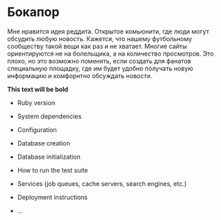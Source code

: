 # Бокапор

Мне нравится идея реддита. Открытое комьюнити, где люди могут обсудить любую новость. Кажется, что нашему футбольному сообществу такой вещи как раз и не хватает. Многие сайты ориентируются не на болельщика, а на количество просмотров. Это плохо, но это возможно поменять, если создать для фанатов специальную площадку, где им будет удобно получать новую информацию и комфорнтно обсуждать новости.

**This text will be bold**

* Ruby version

* System dependencies

* Configuration

* Database creation

* Database initialization

* How to run the test suite

* Services (job queues, cache servers, search engines, etc.)

* Deployment instructions

* ...
